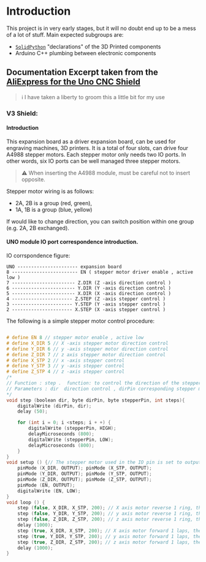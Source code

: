 # Introduction

This project is in very early stages, but it will no doubt end up to be a mess of a lot of stuff. Main expected subgroups are:
- [`SolidPython`](https://github.com/SolidCode/SolidPython) "declarations" of the 3D Printed components
- Arduino C++ plumbing between electronic components

## Documentation Excerpt taken from the [AliExpress for the Uno CNC Shield](https://www.aliexpress.com/item/33045612148.html?spm=a2g0o.order_list.order_list_main.17.21ef1802zo7djo)

> :information_source: I have taken a liberty to groom this a little bit for my use

### V3 Shield:

#### Introduction
This expansion board as a driver expansion board, can be used for engraving machines, 3D printers.
It is a total of four slots, can drive four A4988 stepper motors. Each stepper motor only needs two IO ports. In other words, six IO ports can be well managed three stepper motors.

> :warning: When inserting the A4988 module, must be careful not to insert opposite. 

Stepper motor wiring is as follows:

- 2A, 2B is a group (red, green), 
- 1A, 1B is a group (blue, yellow) 

If would like to change direction, you can switch position within one group (e.g. 2A, 2B exchanged).

#### UNO module IO port correspondence introduction.

IO corrspondence figure:
```
UNO ---------------------- expansion board
8 ------------------------ EN ( stepper motor driver enable , active low )
7 ----------------------- Z.DIR (Z -axis direction control )
6 ----------------------- Y.DIR (Y -axis direction control )
5 ----------------------- X.DIR (X -axis direction control )
4 ---------------------- Z.STEP (Z -axis stepper control )
3 ---------------------- Y.STEP (Y -axis stepper control )
2 ---------------------- X.STEP (X -axis stepper control )
```

The following is a simple stepper motor control procedure:

``` cpp

# define EN 8 // stepper motor enable , active low
# define X_DIR 5 // X -axis stepper motor direction control
# define Y_DIR 6 // y -axis stepper motor direction control
# define Z_DIR 7 // z axis stepper motor direction control
# define X_STP 2 // x -axis stepper control
# define Y_STP 3 // y -axis stepper control
# define Z_STP 4 // z -axis stepper control
/*
// Function : step .  function: to control the direction of the stepper motor , the number of steps .
// Parameters : dir  direction control , dirPin corresponding stepper motor DIR pin , stepperPin corresponding stepper motor " step " pin , Step number of step of no return value.
*/
void step (boolean dir, byte dirPin, byte stepperPin, int steps){
    digitalWrite (dirPin, dir);
    delay (50);

    for (int i = 0; i <steps; i + +) {
        digitalWrite (stepperPin, HIGH);
        delayMicroseconds (800);
        digitalWrite (stepperPin, LOW);
        delayMicroseconds (800);
    }
}
void setup () {// The stepper motor used in the IO pin is set to output
    pinMode (X_DIR, OUTPUT); pinMode (X_STP, OUTPUT);
    pinMode (Y_DIR, OUTPUT); pinMode (Y_STP, OUTPUT);
    pinMode (Z_DIR, OUTPUT); pinMode (Z_STP, OUTPUT);
    pinMode (EN, OUTPUT);
    digitalWrite (EN, LOW);
}
void loop () {
    step (false, X_DIR, X_STP, 200); // X axis motor reverse 1 ring, the 200 step is a circle.
    step (false, Y_DIR, Y_STP, 200); // y axis motor reverse 1 ring, the 200 step is a circle.
    step (false, Z_DIR, Z_STP, 200); // z axis motor reverse 1 ring, the 200 step is a circle.
    delay (1000);
    step (true, X_DIR, X_STP, 200); // X axis motor forward 1 laps, the 200 step is a circle.
    step (true, Y_DIR, Y_STP, 200); // y axis motor forward 1 laps, the 200 step is a circle.
    step (true, Z_DIR, Z_STP, 200); // z axis motor forward 1 laps, the 200 step is a circle.
    delay (1000);
}
```